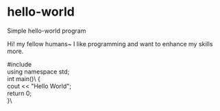 # hello-world
Simple hello-world program

Hi! my fellow humans~ 
I like programming and want to enhance my skills more. 

#include <iostream>\
using namespace std;\
int main()\ 
{\
    cout << "Hello World";\
    return 0;\
}\

